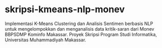 # skripsi-kmeans-nlp-monev
Implementasi K-Means Clustering dan Analisis Sentimen berbasis NLP untuk mengelompokkan dan menganalisis data kritik-saran dari Monev BBPSDMP Kominfo Makassar. Proyek Skripsi Program Studi Informatika, Universitas Muhammadiyah Makassar.
